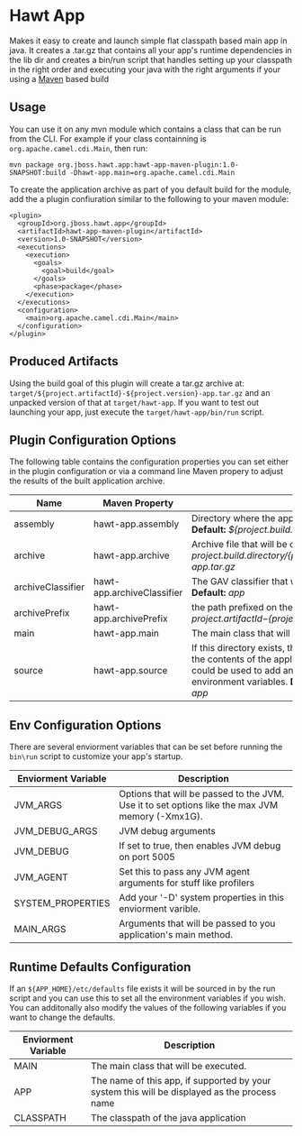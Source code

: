 Hawt App
========

Makes it easy to create and launch simple flat classpath based main app in java.  It creates a .tar.gz that contains all your app's runtime
dependencies in the lib dir and creates a bin/run script that handles setting up your classpath in the right order and executing your
java with the right arguments if your using a [Maven](http://maven.apache.org) based build

Usage
-------

You can use it on any mvn module which contains a class that can be run from the CLI.  For example if your class containning is `org.apache.camel.cdi.Main`, then 
run:

    mvn package org.jboss.hawt.app:hawt-app-maven-plugin:1.0-SNAPSHOT:build -Dhawt-app.main=org.apache.camel.cdi.Main
    

To create the application archive as part of you default build for the module, add the a plugin confiuration similar to the following to your maven module:

    <plugin>
      <groupId>org.jboss.hawt.app</groupId>
      <artifactId>hawt-app-maven-plugin</artifactId>
      <version>1.0-SNAPSHOT</version>
      <executions>
        <execution>
          <goals>
            <goal>build</goal>
          </goals>
          <phase>package</phase>
        </execution>
      </executions>
      <configuration>
        <main>org.apache.camel.cdi.Main</main>
      </configuration>
    </plugin>

Produced Artifacts
------------------

Using the build goal of this plugin will create a tar.gz archive at: `target/${project.artifactId}-${project.version}-app.tar.gz` and an unpacked version of that at `target/hawt-app`.  If you want to test out launching your app, just
execute the `target/hawt-app/bin/run` script.

Plugin Configuration Options
----------------------------

The following table contains the configuration properties you can set either in the plugin configuration or via a command line Maven propery to adjust the results of the built application archive.

Name | Maven Property | Description 
-----| -------------- | -----------
assembly | hawt-app.assembly | Directory where the application assembly will be created. **Default:** *${project.build.directory}/hawt-app*
archive | hawt-app.archive | Archive file that will be created. **Default:** *${project.build.directory}/${project.artifactId}-${project.version}-app.tar.gz*
archiveClassifier | hawt-app.archiveClassifier | The GAV classifier that will be assigned to the archive. **Default:** *app*
archivePrefix | hawt-app.archivePrefix | the path prefixed on the files within the archive. **Default:** *${project.artifactId}-${project.version}-app/*
main | hawt-app.main | The main class that will be executed by the launch process.
source | hawt-app.source | If this directory exists, then it's contents are used to augment the contents of the application assembly. For example it could be used to add an etc/defaults script to setup environment variables. **Default:** *${basedir}/src/main/hawt-app*

Env Configuration Options
-------------------------

There are several enviorment variables that can be set before running the `bin\run` script to customize your app's startup.  

Enviorment Variable | Description
------------------- | -----------
JVM_ARGS | Options that will be passed to the JVM.  Use it to set options like the max JVM memory (-Xmx1G).
JVM_DEBUG_ARGS | JVM debug arguments
JVM_DEBUG | If set to true, then enables JVM debug on port 5005
JVM_AGENT | Set this to pass any JVM agent arguments for stuff like profilers
SYSTEM_PROPERTIES | Add your '-D' system properties in this enviorment varible.
MAIN_ARGS | Arguments that will be passed to you application's main method.

Runtime Defaults Configuration
------------------------------

If an `${APP_HOME}/etc/defaults` file exists it will be sourced in by the run script and you can use this to set
all the environment variables if you wish.  You can additonally also modify the values of the following variables if you want to change the defaults.

Enviorment Variable | Description
------------------- | -----------
MAIN | The main class that will be executed.
APP | The name of this app, if supported by your system this will be displayed as the process name
CLASSPATH | The classpath of the java application

